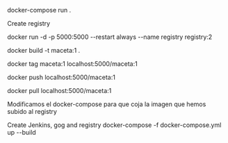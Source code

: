 docker-compose run .

Create registry

docker run -d -p 5000:5000 --restart always --name registry registry:2

docker build -t maceta:1 .

docker tag maceta:1 localhost:5000/maceta:1

docker push localhost:5000/maceta:1

docker pull localhost:5000/maceta:1

Modificamos el docker-compose para que coja la imagen que hemos subido al registry

Create Jenkins, gog and registry
docker-compose -f docker-compose.yml up --build
